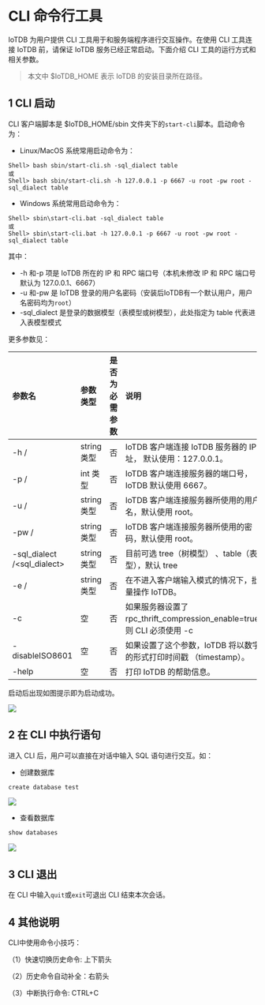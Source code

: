 <!--

    Licensed to the Apache Software Foundation (ASF) under one
    or more contributor license agreements.  See the NOTICE file
    distributed with this work for additional information
    regarding copyright ownership.  The ASF licenses this file
    to you under the Apache License, Version 2.0 (the
    "License"); you may not use this file except in compliance
    with the License.  You may obtain a copy of the License at
    
        http://www.apache.org/licenses/LICENSE-2.0
    
    Unless required by applicable law or agreed to in writing,
    software distributed under the License is distributed on an
    "AS IS" BASIS, WITHOUT WARRANTIES OR CONDITIONS OF ANY
    KIND, either express or implied.  See the License for the
    specific language governing permissions and limitations
    under the License.

-->

# CLI 命令行工具

IoTDB 为用户提供 CLI 工具用于和服务端程序进行交互操作。在使用 CLI 工具连接 IoTDB 前，请保证 IoTDB 服务已经正常启动。下面介绍 CLI 工具的运行方式和相关参数。

> 本文中 $IoTDB_HOME 表示 IoTDB 的安装目录所在路径。

## 1 CLI 启动

CLI 客户端脚本是 $IoTDB_HOME/sbin 文件夹下的`start-cli`脚本。启动命令为：

- Linux/MacOS 系统常用启动命令为：

```Shell
Shell> bash sbin/start-cli.sh -sql_dialect table
或
Shell> bash sbin/start-cli.sh -h 127.0.0.1 -p 6667 -u root -pw root -sql_dialect table
```

- Windows 系统常用启动命令为：

```Shell
Shell> sbin\start-cli.bat -sql_dialect table
或
Shell> sbin\start-cli.bat -h 127.0.0.1 -p 6667 -u root -pw root -sql_dialect table
```

其中：

- -h 和-p 项是 IoTDB 所在的 IP 和 RPC 端口号（本机未修改 IP 和 RPC 端口号默认为 127.0.0.1、6667）
- -u 和-pw 是 IoTDB 登录的用户名密码（安装后IoTDB有一个默认用户，用户名密码均为`root`）
- -sql_dialect 是登录的数据模型（表模型或树模型），此处指定为 table 代表进入表模型模式

更多参数见：

| **参数名**                 | **参数类型** | **是否为必需参数** | **说明**                                                     | **示例**            |
| :------------------------- | :----------- | :----------------- | :----------------------------------------------------------- | :------------------ |
| -h /<host>                  | string 类型  | 否                 | IoTDB 客户端连接 IoTDB 服务器的 IP 地址， 默认使用：127.0.0.1。 | -h  127.0.0.1       |
| -p /<rpcPort>               | int 类型     | 否                 | IoTDB 客户端连接服务器的端口号，IoTDB 默认使用 6667。        | -p 6667             |
| -u /<username>              | string 类型  | 否                 | IoTDB 客户端连接服务器所使用的用户名，默认使用 root。        | -u root             |
| -pw /<password>             | string 类型  | 否                 | IoTDB 客户端连接服务器所使用的密码，默认使用 root。          | -pw root            |
| -sql_dialect /<sql_dialect> | string 类型  | 否                 | 目前可选 tree（树模型） 、table（表模型），默认 tree         | -sql_dialect  table |
| -e /<execute>               | string 类型  | 否                 | 在不进入客户端输入模式的情况下，批量操作 IoTDB。             | -e "show databases" |
| -c                         | 空           | 否                 | 如果服务器设置了 rpc_thrift_compression_enable=true， 则 CLI 必须使用 -c | -c                  |
| -disableISO8601            | 空           | 否                 | 如果设置了这个参数，IoTDB 将以数字的形式打印时间戳 （timestamp）。 | -disableISO8601     |
| -help                      | 空           | 否                 | 打印 IoTDB 的帮助信息。                                      | -help               |

启动后出现如图提示即为启动成功。

![](https://alioss.timecho.com/docs/img/Cli-01.png)


## 2 在 CLI 中执行语句

进入 CLI 后，用户可以直接在对话中输入 SQL 语句进行交互。如：

- 创建数据库

```Java
create database test
```

![](https://alioss.timecho.com/docs/img/Cli-02.png)


- 查看数据库

```Java
show databases
```

![](https://alioss.timecho.com/docs/img/Cli-03.png)


## 3 CLI 退出

在 CLI 中输入`quit`或`exit`可退出 CLI 结束本次会话。

## 4 其他说明

CLI中使用命令小技巧：

（1）快速切换历史命令: 上下箭头

（2）历史命令自动补全：右箭头

（3）中断执行命令: CTRL+C